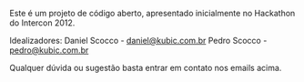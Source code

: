 Este é um projeto de código aberto, apresentado inicialmente no Hackathon do Intercon 2012.

Idealizadores:
Daniel Scocco - daniel@kubic.com.br
Pedro Scocco - pedro@kubic.com.br

Qualquer dúvida ou sugestão basta entrar em contato nos emails acima.
